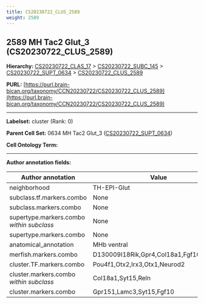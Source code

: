 ```yaml
---
title: CS20230722_CLUS_2589
weight: 2589
---
```

## 2589 MH Tac2 Glut_3 (CS20230722_CLUS_2589)
<b>Hierarchy: </b>
[CS20230722_CLAS_17](../CS20230722_CLAS_17) >
[CS20230722_SUBC_145](../CS20230722_SUBC_145) >
[CS20230722_SUPT_0634](../CS20230722_SUPT_0634) >
[CS20230722_CLUS_2589](../CS20230722_CLUS_2589)

**PURL:** [https://purl.brain-bican.org/taxonomy/CCN20230722/CS20230722_CLUS_2589](https://purl.brain-bican.org/taxonomy/CCN20230722/CS20230722_CLUS_2589)

---


**Labelset:** cluster (Rank: 0)

**Parent Cell Set:** 0634 MH Tac2 Glut_3 ([CS20230722_SUPT_0634](../CS20230722_SUPT_0634))



**Cell Ontology Term:** 

[MARKER GENES.]: #


---

[TRANSFERRED ANNOTATIONS.]: #


[AUTHOR ANNOTATION FIELDS.]: #


**Author annotation fields:**

| Author annotation | Value |
|-------------------|-------|
|neighborhood|TH-EPI-Glut|
|subclass.tf.markers.combo|None|
|subclass.markers.combo|None|
|supertype.markers.combo _within subclass_|None|
|supertype.markers.combo|None|
|anatomical_annotation|MHb ventral|
|merfish.markers.combo|D130009I18Rik,Gpr4,Col18a1,Fgf10,Gpr139|
|cluster.TF.markers.combo|Pou4f1,Otx2,Irx3,Otx1,Neurod2|
|cluster.markers.combo _within subclass_|Col18a1,Syt15,Reln|
|cluster.markers.combo|Gpr151,Lamc3,Syt15,Fgf10|
